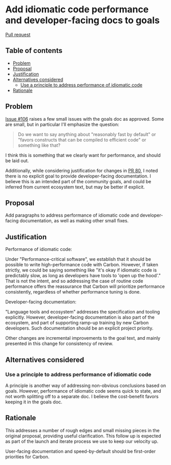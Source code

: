 # Add idiomatic code performance and developer-facing docs to goals

<!--
Part of the Carbon Language project, under the Apache License v2.0 with LLVM
Exceptions. See /LICENSE for license information.
SPDX-License-Identifier: Apache-2.0 WITH LLVM-exception
-->

[Pull request](https://github.com/carbon-language/carbon-lang/pull/120)

<!-- toc -->

## Table of contents

-   [Problem](#problem)
-   [Proposal](#proposal)
-   [Justification](#justification)
-   [Alternatives considered](#alternatives-considered)
    -   [Use a principle to address performance of idiomatic code](#use-a-principle-to-address-performance-of-idiomatic-code)
-   [Rationale](#rationale)

<!-- tocstop -->

## Problem

[Issue #106](https://github.com/carbon-language/carbon-lang/issues/106) raises a
few small issues with the goals doc as approved. Some are small, but in
particular I'll emphasize the question:

> Do we want to say anything about "reasonably fast by default" or "favors
> constructs that can be compiled to efficient code" or something like that?

I think this is something that we clearly want for performance, and should be
laid out.

Additionally, while considering justification for changes in
[PR 80](https://github.com/carbon-language/carbon-lang/pull/80), I noted there
is no explicit goal to provide developer-facing documentation. I believe this is
an intended part of the community goals, and could be inferred from current
ecosystem text, but may be better if explicit.

## Proposal

Add paragraphs to address performance of idiomatic code and developer-facing
documentation, as well as making other small fixes.

## Justification

Performance of idiomatic code:

Under "Performance-critical software", we establish that it should be possible
to write high-performance code with Carbon. However, if taken strictly, we could
be saying something like "it's okay if idiomatic code is predictably slow, as
long as developers have tools to 'open up the hood'." That is not the intent,
and so addressing the case of routine code performance offers the reassurance
that Carbon will prioritize performance consistently, regardless of whether
performance tuning is done.

Developer-facing documentation:

"Language tools and ecosystem" addresses the specification and tooling
explicitly. However, developer-facing documentation is also part of the
ecosystem, and part of supporting ramp-up training by new Carbon developers.
Such documentation should be an explicit project priority.

Other changes are incremental improvements to the goal text, and mainly
presented in this change for consistency of review.

## Alternatives considered

### Use a principle to address performance of idiomatic code

A principle is another way of addressing non-obvious conclusions based on goals.
However, performance of idiomatic code seems quick to state, and not worth
splitting off to a separate doc. I believe the cost-benefit favors keeping it in
the goals doc.

## Rationale

This addresses a number of rough edges and small missing pieces in the original
proposal, providing useful clarification. This follow up is expected as part of
the launch and iterate process we use to keep our velocity up.

User-facing documentation and speed-by-default should be first-order priorities
for Carbon.
